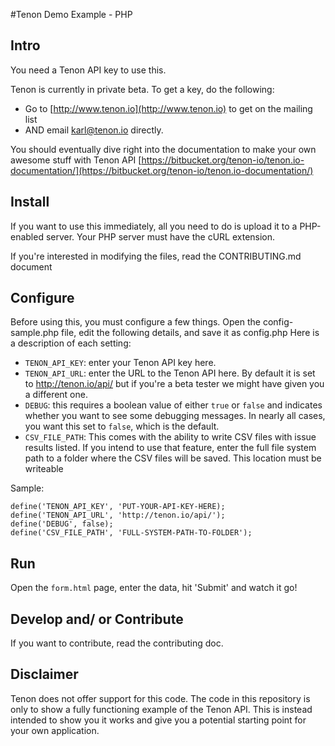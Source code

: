 #Tenon Demo Example - PHP

## Intro

You need a Tenon API key to use this.

Tenon is currently in private beta.  To get a key, do the following:

* Go to [http://www.tenon.io](http://www.tenon.io) to get on the mailing list
* AND email karl@tenon.io directly.

You should eventually dive right into the documentation to make your own awesome stuff with Tenon API [https://bitbucket.org/tenon-io/tenon.io-documentation/](https://bitbucket.org/tenon-io/tenon.io-documentation/)

## Install

If you want to use this immediately, all you need to do is upload it to a PHP-enabled server. Your PHP server must have the cURL extension.

If you're interested in modifying the files, read the CONTRIBUTING.md document

## Configure

Before using this, you must configure a few things. Open the config-sample.php file, edit the following details, and save it as config.php
Here is a description of each setting:

* `TENON_API_KEY`: enter your Tenon API key here.
* `TENON_API_URL`: enter the URL to the Tenon API here. By default it is set to http://tenon.io/api/ but if you're a beta tester we might have given you a different one.
* `DEBUG`: this requires a boolean value of either `true` or `false` and indicates whether you want to see some debugging messages. In nearly all cases, you want this set to `false`, which is the default.
* `CSV_FILE_PATH`: This comes with the ability to write CSV files with issue results listed. If you intend to use that feature, enter the full file system path to a folder where the CSV files will be saved. This location must be writeable

Sample:

```
define('TENON_API_KEY', 'PUT-YOUR-API-KEY-HERE);
define('TENON_API_URL', 'http://tenon.io/api/');
define('DEBUG', false);
define('CSV_FILE_PATH', 'FULL-SYSTEM-PATH-TO-FOLDER');
```

## Run

Open the `form.html` page, enter the data, hit 'Submit' and watch it go!

## Develop and/ or Contribute

If you want to contribute, read the contributing doc.

## Disclaimer

Tenon does not offer support for this code. The code in this repository is only to show a fully functioning example of the Tenon API. This is instead intended to show you it works and give you a potential starting point for your own application.